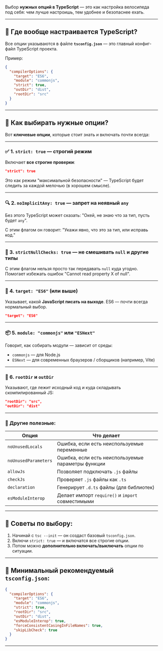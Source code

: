 Выбор **нужных опций в TypeScript** — это как настройка велосипеда под себя: чем лучше настроишь, тем удобнее и безопаснее ехать.

---

## 📁 Где вообще настраивается TypeScript?

Все опции указываются в файле **`tsconfig.json`** — это главный конфиг-файл TypeScript проекта.

Пример:

```json
{
  "compilerOptions": {
    "target": "ES6",
    "module": "commonjs",
    "strict": true,
    "outDir": "dist",
    "rootDir": "src"
  }
}
```

---

## 🧭 Как выбирать нужные опции?

Вот **ключевые опции**, которые стоит знать и включать почти всегда:

---

### ✅ 1. `strict: true` — строгий режим

Включает **все строгие проверки**:

```json
"strict": true
```

Это как режим "максимальной безопасности" — TypeScript будет следить за каждой мелочью (в хорошем смысле).

---

### 🔍 2. `noImplicitAny: true` — запрет на неявный `any`

Без этого TypeScript может сказать: "Окей, не знаю что за тип, пусть будет `any`".

С этим флагом он говорит: "Укажи явно, что это за тип, или исправь код."

---

### 🔐 3. `strictNullChecks: true` — не смешивать `null` и другие типы

С этим флагом нельзя просто так передавать `null` куда угодно. Помогает избежать ошибок "Cannot read property X of null".

---

### 🎯 4. `target: "ES6"` (или выше)

Указывает, какой **JavaScript писать на выходе**. ES6 — почти всегда нормальный выбор.

```json
"target": "ES6"
```

---

### 📦 5. `module: "commonjs"` или `"ESNext"`

Говорит, как собирать модули — зависит от среды:

* `commonjs` — для Node.js
* `ESNext` — для современных браузеров / сборщиков (например, Vite)

---

### 📂 6. `rootDir` и `outDir`

Указывают, где лежит исходный код и куда складывать скомпилированный JS:

```json
"rootDir": "src",
"outDir": "dist"
```

---

### 📘 Другие полезные:

| Опция                | Что делает                                         |
| -------------------- | -------------------------------------------------- |
| `noUnusedLocals`     | Ошибка, если есть неиспользуемые переменные        |
| `noUnusedParameters` | Ошибка, если есть неиспользуемые параметры функции |
| `allowJs`            | Позволяет подключать `.js` файлы                   |
| `checkJs`            | Проверяет `.js` файлы как `.ts`                    |
| `declaration`        | Генерирует `.d.ts` файлы (для библиотек)           |
| `esModuleInterop`    | Делает импорт `require()` и `import` совместимыми  |

---

## 🚀 Советы по выбору:

1. Начинай с `tsc --init` — он создаст базовый `tsconfig.json`.
2. Включи `strict: true` — и включатся все строгие опции.
3. Потом можно **дополнительно включать/выключать** опции по ситуации.

---

## 🔧 Минимальный рекомендуемый `tsconfig.json`:

```json
{
  "compilerOptions": {
    "target": "ES6",
    "module": "commonjs",
    "strict": true,
    "rootDir": "src",
    "outDir": "dist",
    "esModuleInterop": true,
    "forceConsistentCasingInFileNames": true,
    "skipLibCheck": true
  }
}
```

---